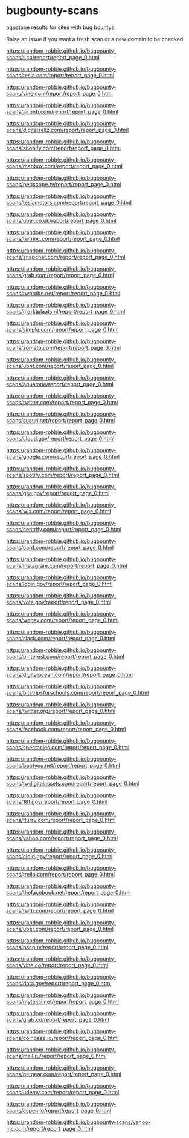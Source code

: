 # bugbounty-scans

aquatone results for sites with bug bountys


Raise an issue if you want a fresh scan or a new domain to be checked

<a href="https://random-robbie.github.io/bugbounty-scans/t.co/report/report_page_0.html">https://random-robbie.github.io/bugbounty-scans/t.co/report/report_page_0.html</a>



<a href="https://random-robbie.github.io/bugbounty-scans/tesla.com/report/report_page_0.html">https://random-robbie.github.io/bugbounty-scans/tesla.com/report/report_page_0.html</a>



<a href="https://random-robbie.github.io/bugbounty-scans/vine.com/report/report_page_0.html">https://random-robbie.github.io/bugbounty-scans/vine.com/report/report_page_0.html</a>



<a href="https://random-robbie.github.io/bugbounty-scans/airbnb.com/report/report_page_0.html">https://random-robbie.github.io/bugbounty-scans/airbnb.com/report/report_page_0.html</a>



<a href="https://random-robbie.github.io/bugbounty-scans/digitalsellz.com/report/report_page_0.html">https://random-robbie.github.io/bugbounty-scans/digitalsellz.com/report/report_page_0.html</a>



<a href="https://random-robbie.github.io/bugbounty-scans/shopify.com/report/report_page_0.html">https://random-robbie.github.io/bugbounty-scans/shopify.com/report/report_page_0.html</a>



<a href="https://random-robbie.github.io/bugbounty-scans/mapbox.com/report/report_page_0.html">https://random-robbie.github.io/bugbounty-scans/mapbox.com/report/report_page_0.html</a>



<a href="https://random-robbie.github.io/bugbounty-scans/periscope.tv/report/report_page_0.html">https://random-robbie.github.io/bugbounty-scans/periscope.tv/report/report_page_0.html</a>



<a href="https://random-robbie.github.io/bugbounty-scans/teslamotors.com/report/report_page_0.html">https://random-robbie.github.io/bugbounty-scans/teslamotors.com/report/report_page_0.html</a>



<a href="https://random-robbie.github.io/bugbounty-scans/uber.co.uk/report/report_page_0.html">https://random-robbie.github.io/bugbounty-scans/uber.co.uk/report/report_page_0.html</a>



<a href="https://random-robbie.github.io/bugbounty-scans/twtrinc.com/report/report_page_0.html">https://random-robbie.github.io/bugbounty-scans/twtrinc.com/report/report_page_0.html</a>



<a href="https://random-robbie.github.io/bugbounty-scans/snapchat.com/report/report_page_0.html">https://random-robbie.github.io/bugbounty-scans/snapchat.com/report/report_page_0.html</a>



<a href="https://random-robbie.github.io/bugbounty-scans/grab.com/report/report_page_0.html">https://random-robbie.github.io/bugbounty-scans/grab.com/report/report_page_0.html</a>



<a href="https://random-robbie.github.io/bugbounty-scans/twprobe.net/report/report_page_0.html">https://random-robbie.github.io/bugbounty-scans/twprobe.net/report/report_page_0.html</a>



<a href="https://random-robbie.github.io/bugbounty-scans/marktplaats.nl/report/report_page_0.html">https://random-robbie.github.io/bugbounty-scans/marktplaats.nl/report/report_page_0.html</a>



<a href="https://random-robbie.github.io/bugbounty-scans/simple.com/report/report_page_0.html">https://random-robbie.github.io/bugbounty-scans/simple.com/report/report_page_0.html</a>



<a href="https://random-robbie.github.io/bugbounty-scans/zomato.com/report/report_page_0.html">https://random-robbie.github.io/bugbounty-scans/zomato.com/report/report_page_0.html</a>



<a href="https://random-robbie.github.io/bugbounty-scans/ubnt.com/report/report_page_0.html">https://random-robbie.github.io/bugbounty-scans/ubnt.com/report/report_page_0.html</a>





<a href="https://random-robbie.github.io/bugbounty-scans/aquatone/report/report_page_0.html">https://random-robbie.github.io/bugbounty-scans/aquatone/report/report_page_0.html</a>



<a href="https://random-robbie.github.io/bugbounty-scans/twitter.com/report/report_page_0.html">https://random-robbie.github.io/bugbounty-scans/twitter.com/report/report_page_0.html</a>



<a href="https://random-robbie.github.io/bugbounty-scans/sucuri.net/report/report_page_0.html">https://random-robbie.github.io/bugbounty-scans/sucuri.net/report/report_page_0.html</a>



<a href="https://random-robbie.github.io/bugbounty-scans/cloud.gov/report/report_page_0.html">https://random-robbie.github.io/bugbounty-scans/cloud.gov/report/report_page_0.html</a>



<a href="https://random-robbie.github.io/bugbounty-scans/google.com/report/report_page_0.html">https://random-robbie.github.io/bugbounty-scans/google.com/report/report_page_0.html</a>



<a href="https://random-robbie.github.io/bugbounty-scans/spotify.com/report/report_page_0.html">https://random-robbie.github.io/bugbounty-scans/spotify.com/report/report_page_0.html</a>



<a href="https://random-robbie.github.io/bugbounty-scans/gsa.gov/report/report_page_0.html">https://random-robbie.github.io/bugbounty-scans/gsa.gov/report/report_page_0.html</a>



<a href="https://random-robbie.github.io/bugbounty-scans/wix.com/report/report_page_0.html">https://random-robbie.github.io/bugbounty-scans/wix.com/report/report_page_0.html</a>



<a href="https://random-robbie.github.io/bugbounty-scans/centrify.com/report/report_page_0.html">https://random-robbie.github.io/bugbounty-scans/centrify.com/report/report_page_0.html</a>



<a href="https://random-robbie.github.io/bugbounty-scans/card.com/report/report_page_0.html">https://random-robbie.github.io/bugbounty-scans/card.com/report/report_page_0.html</a>



<a href="https://random-robbie.github.io/bugbounty-scans/instagram.com/report/report_page_0.html">https://random-robbie.github.io/bugbounty-scans/instagram.com/report/report_page_0.html</a>



<a href="https://random-robbie.github.io/bugbounty-scans/login.gov/report/report_page_0.html">https://random-robbie.github.io/bugbounty-scans/login.gov/report/report_page_0.html</a>



<a href="https://random-robbie.github.io/bugbounty-scans/vote.gov/report/report_page_0.html">https://random-robbie.github.io/bugbounty-scans/vote.gov/report/report_page_0.html</a>



<a href="https://random-robbie.github.io/bugbounty-scans/wepay.com/report/report_page_0.html">https://random-robbie.github.io/bugbounty-scans/wepay.com/report/report_page_0.html</a>



<a href="https://random-robbie.github.io/bugbounty-scans/slack.com/report/report_page_0.html">https://random-robbie.github.io/bugbounty-scans/slack.com/report/report_page_0.html</a>



<a href="https://random-robbie.github.io/bugbounty-scans/pinterest.com/report/report_page_0.html">https://random-robbie.github.io/bugbounty-scans/pinterest.com/report/report_page_0.html</a>



<a href="https://random-robbie.github.io/bugbounty-scans/digitalocean.com/report/report_page_0.html">https://random-robbie.github.io/bugbounty-scans/digitalocean.com/report/report_page_0.html</a>



<a href="https://random-robbie.github.io/bugbounty-scans/bitstripsforschools.com/report/report_page_0.html">https://random-robbie.github.io/bugbounty-scans/bitstripsforschools.com/report/report_page_0.html</a>



<a href="https://random-robbie.github.io/bugbounty-scans/twitter.org/report/report_page_0.html">https://random-robbie.github.io/bugbounty-scans/twitter.org/report/report_page_0.html</a>



<a href="https://random-robbie.github.io/bugbounty-scans/facebook.com/report/report_page_0.html">https://random-robbie.github.io/bugbounty-scans/facebook.com/report/report_page_0.html</a>



<a href="https://random-robbie.github.io/bugbounty-scans/spectacles.com/report/report_page_0.html">https://random-robbie.github.io/bugbounty-scans/spectacles.com/report/report_page_0.html</a>



<a href="https://random-robbie.github.io/bugbounty-scans/bootyou.net/report/report_page_0.html">https://random-robbie.github.io/bugbounty-scans/bootyou.net/report/report_page_0.html</a>



<a href="https://random-robbie.github.io/bugbounty-scans/twdigitalassets.com/report/report_page_0.html">https://random-robbie.github.io/bugbounty-scans/twdigitalassets.com/report/report_page_0.html</a>



<a href="https://random-robbie.github.io/bugbounty-scans/18f.gov/report/report_page_0.html">https://random-robbie.github.io/bugbounty-scans/18f.gov/report/report_page_0.html</a>



<a href="https://random-robbie.github.io/bugbounty-scans/flurry.com/report/report_page_0.html">https://random-robbie.github.io/bugbounty-scans/flurry.com/report/report_page_0.html</a>



<a href="https://random-robbie.github.io/bugbounty-scans/yahoo.com/report/report_page_0.html">https://random-robbie.github.io/bugbounty-scans/yahoo.com/report/report_page_0.html</a>



<a href="https://random-robbie.github.io/bugbounty-scans/cloid.gov/report/report_page_0.html">https://random-robbie.github.io/bugbounty-scans/cloid.gov/report/report_page_0.html</a>



<a href="https://random-robbie.github.io/bugbounty-scans/trello.com/report/report_page_0.html">https://random-robbie.github.io/bugbounty-scans/trello.com/report/report_page_0.html</a>



<a href="https://random-robbie.github.io/bugbounty-scans/thefacebook.net/report/report_page_0.html">https://random-robbie.github.io/bugbounty-scans/thefacebook.net/report/report_page_0.html</a>



<a href="https://random-robbie.github.io/bugbounty-scans/twttr.com/report/report_page_0.html">https://random-robbie.github.io/bugbounty-scans/twttr.com/report/report_page_0.html</a>



<a href="https://random-robbie.github.io/bugbounty-scans/uber.com/report/report_page_0.html">https://random-robbie.github.io/bugbounty-scans/uber.com/report/report_page_0.html</a>



<a href="https://random-robbie.github.io/bugbounty-scans/pscp.tv/report/report_page_0.html">https://random-robbie.github.io/bugbounty-scans/pscp.tv/report/report_page_0.html</a>



<a href="https://random-robbie.github.io/bugbounty-scans/vine.co/report/report_page_0.html">https://random-robbie.github.io/bugbounty-scans/vine.co/report/report_page_0.html</a>



<a href="https://random-robbie.github.io/bugbounty-scans/data.gov/report/report_page_0.html">https://random-robbie.github.io/bugbounty-scans/data.gov/report/report_page_0.html</a>



<a href="https://random-robbie.github.io/bugbounty-scans/myteksi.net/report/report_page_0.html">https://random-robbie.github.io/bugbounty-scans/myteksi.net/report/report_page_0.html</a>



<a href="https://random-robbie.github.io/bugbounty-scans/grab.co/report/report_page_0.html">https://random-robbie.github.io/bugbounty-scans/grab.co/report/report_page_0.html</a>



<a href="https://random-robbie.github.io/bugbounty-scans/coinbase.io/report/report_page_0.html">https://random-robbie.github.io/bugbounty-scans/coinbase.io/report/report_page_0.html</a>



<a href="https://random-robbie.github.io/bugbounty-scans/mail.ru/report/report_page_0.html">https://random-robbie.github.io/bugbounty-scans/mail.ru/report/report_page_0.html</a>



<a href="https://random-robbie.github.io/bugbounty-scans/netgear.com/report/report_page_0.html">https://random-robbie.github.io/bugbounty-scans/netgear.com/report/report_page_0.html</a>



<a href="https://random-robbie.github.io/bugbounty-scans/udemy.com/report/report_page_0.html">https://random-robbie.github.io/bugbounty-scans/udemy.com/report/report_page_0.html</a>



<a href="https://random-robbie.github.io/bugbounty-scans/aspen.io/report/report_page_0.html">https://random-robbie.github.io/bugbounty-scans/aspen.io/report/report_page_0.html</a>



<a href="https://random-robbie.github.io/bugbounty-scans/yahoo-inc.com/report/report_page_0.html">https://random-robbie.github.io/bugbounty-scans/yahoo-inc.com/report/report_page_0.html</a>


